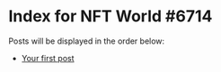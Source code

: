 # Index for NFT World #6714
Posts will be displayed in the order below:

- [Your first post](./001-first.md)


